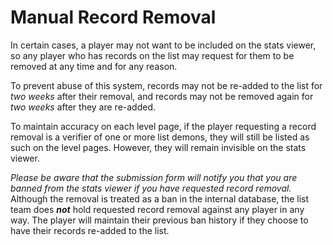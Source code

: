 <div class='panel fade js-scroll-anim' data-anim='fade'>

# Manual Record Removal

In certain cases, a player may not want to be included on the stats viewer, so any player who has records on the list may request for them to be removed at any time and for any reason. 

To prevent abuse of this system, records may not be re-added to the list for *two weeks* after their removal, and records may not be removed again for *two weeks* after they are re-added.

To maintain accuracy on each level page, if the player requesting a record removal is a verifier of one or more list demons, they will still be listed as such on the level pages. However, they will remain invisible on the stats viewer.

*Please be aware that the submission form will notify you that you are banned from the stats viewer if you have requested record removal.* Although the removal is treated as a ban in the internal database, the list team does ***not*** hold requested record removal against any player in any way. The player will maintain their previous ban history if they choose to have their records re-added to the list. 


</div>

